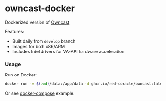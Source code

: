 # owncast-docker

Dockerized version of [Owncast](https://github.com/owncast/owncast)

Features:
- Built daily from `develop` branch
- Images for both x86/ARM
- Includes Intel drivers for VA-API hardware acceleration

### Usage
Run on Docker:
```sh
docker run -v $(pwd)/data:/app/data -d ghcr.io/red-coracle/owncast:latest
```

Or see [docker-compose](https://github.com/red-coracle/owncast-docker/blob/master/docker-compose.yml) example.
